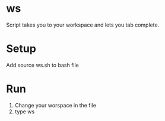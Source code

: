 ws
==

Script takes you to your workspace and lets you tab complete.

# Setup
Add source ws.sh to bash file

# Run
1. Change your worspace in the file
2. type ws <TAB>
